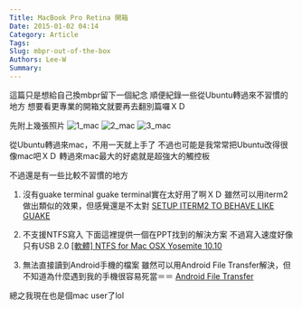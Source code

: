 ```yaml
---
Title: MacBook Pro Retina 開箱
Date: 2015-01-02 04:14
Category: Article
Tags: 
Slug: mbpr-out-of-the-box
Authors: Lee-W
Summary: 
---
```


這篇只是想給自己換mbpr留下一個紀念
順便紀錄一些從Ubuntu轉過來不習慣的地方
想要看更專業的開箱文就要再去翻別篇囉ＸＤ
<!--more-->

先附上幾張照片
![1_mac](http://i.imgur.com/cZp8mpJ.jpg)
![2_mac](http://i.imgur.com/NgvObR9.jpg)
![3_mac](http://i.imgur.com/vc6HXcm.jpg)

從Ubuntu轉過來mac，不用一天就上手了
不過也可能是我常常把Ubuntu改得很像mac吧ＸＤ
轉過來mac最大的好處就是超強大的觸控板


不過還是有一些比較不習慣的地方

1. 沒有guake terminal
guake terminal實在太好用了啊ＸＤ
雖然可以用iterm2做出類似的效果，但感覺還是不太對
[SETUP ITERM2 TO BEHAVE LIKE GUAKE](http://ivanvillareal.com/osx/setup-iterm2-to-behave-like-guake/)
	
2. 不支援NTFS寫入
下面這裡提供一個在PPT找到的解決方案
不過寫入速度好像只有USB 2.0
[[軟體] NTFS for Mac OSX Yosemite 10.10](https://www.ptt.cc/bbs/MAC/M.1419789197.A.546.html)

3. 無法直接讀到Android手機的檔案
雖然可以用Android File Transfer解決，但不知道為什麼遇到我的手機很容易死當＝＝
[Android File Transfer](https://www.android.com/filetransfer/)

總之我現在也是個mac user了lol
